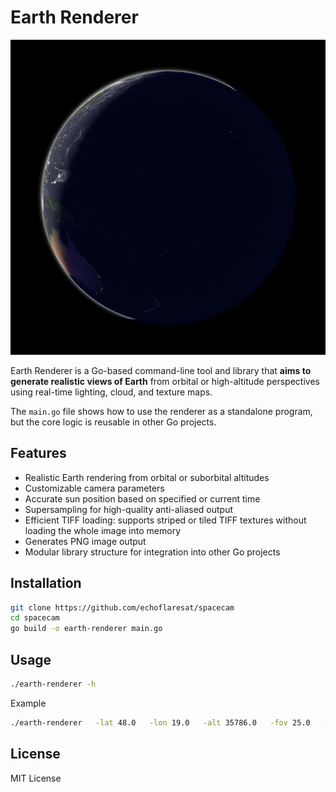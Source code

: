 # Earth Renderer

![earth_view.png](samples/night.png)

Earth Renderer is a Go-based command-line tool and library that **aims to generate realistic views of Earth** from orbital or high-altitude perspectives using real-time lighting, cloud, and texture maps.

The `main.go` file shows how to use the renderer as a standalone program, but the core logic is reusable in other Go projects.

## Features

* Realistic Earth rendering from orbital or suborbital altitudes
* Customizable camera parameters
* Accurate sun position based on specified or current time
* Supersampling for high-quality anti-aliased output
* Efficient TIFF loading: supports striped or tiled TIFF textures without loading the whole image into memory
* Generates PNG image output
* Modular library structure for integration into other Go projects

## Installation

```bash
git clone https://github.com/echoflaresat/spacecam
cd spacecam
go build -o earth-renderer main.go
```

## Usage

```bash
./earth-renderer -h
```

Example

```bash
./earth-renderer   -lat 48.0   -lon 19.0   -alt 35786.0   -fov 25.0   -size 2048   -supersample 3   -time 2025-08-03T12:00:00Z   -out snapshot.png
```

## License

MIT License
